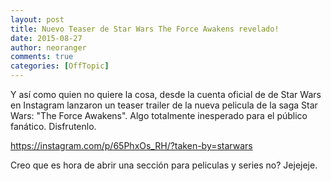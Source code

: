 ```yaml
---
layout: post
title: Nuevo Teaser de Star Wars The Force Awakens revelado!
date: 2015-08-27
author: neoranger
comments: true
categories: [OffTopic]
---
```

Y así como quien no quiere la cosa, desde la cuenta oficial de de Star Wars en Instagram lanzaron un teaser trailer de la nueva pelicula de la saga Star Wars: "The Force Awakens".
Algo totalmente inesperado para el público fanático. Disfrutenlo.

https://instagram.com/p/65PhxOs_RH/?taken-by=starwars

Creo que es hora de abrir una sección para peliculas y series no? Jejejeje.

